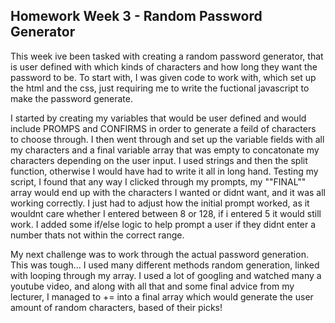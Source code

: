 <h2>Homework Week 3 - Random Password Generator</h2>
  
This week ive been tasked with creating a random password generator, that is user defined with which kinds of characters and how long they want the password to be.
To start with, I was given code to work with, which set up the html and the css, just requiring me to write the fuctional javascript to make the password generate.

I started by creating my variables that would be user defined and would include PROMPS and CONFIRMS in order to generate a feild of characters to choose through. I then went through and set up the variable fields with all my characters and a final variable array that was empty to concatonate my characters depending on the user input. I used strings and then the split function, otherwise I would have had to write it all in long hand.
Testing my script, I found that any way I clicked through my prompts, my ""FINAL"" array would end up with the characters I wanted or didnt want, and it was all working correctly. I just had to adjust how the initial prompt worked, as it wouldnt care whether I entered between 8 or 128, if i entered 5 it would still work. I added some if/else logic to help prompt a user if they didnt enter a number thats not within the correct range.

My next challenge was to work through the actual password generation. This was tough...
I used many different methods random generation, linked with looping through my array. I used a lot of googling and watched many a youtube video, and along with all that and some final advice from my lecturer, I managed to += into a final array which would generate the user amount of random characters, based of their picks!
